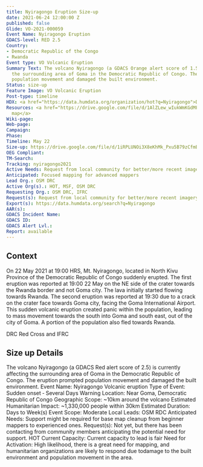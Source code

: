 ```yaml
---
title: Nyiragongo Eruption Size-up
date: 2021-06-24 12:00:00 Z
published: false
Glide: VO-2021-000059
Event Name: Nyiragongo Eruption
GDACS-level: RED 2.5
Country:
- Democratic Republic of the Congo
- Rwanda
Event type: VO Volcanic Eruption
Summary Text: The volcano Nyiragongo (a GDACS Orange alert score of 1.5) affected
  the surrounding area of Goma in the Democratic Republic of Congo. The eruption prompted
  population movement and damaged the built environment.
Status: size-up
Feature Image: VO Volcanic Eruption
Post-type: timeline
HDX: <a href="https://data.humdata.org/organization/hot?q=Nyiragongo">DRC & Rwanda</a>
Resources: <a href="https://drive.google.com/file/d/1AlZLew_wIukWmKGdMFdqU8Mh7E4UfIcA/view?usp=sharing">Exposure
  map</a>
Wiki-page: 
Web-page: 
Campaign: 
Phase: 
Timeline: May 22
Size-up: https://drive.google.com/file/d/1iRPLUNOi3X8eKhMk_Pxu5B79zCfmBw3-/view
OEG Compliant: 
TM-Search: 
Tracking: nyiragongo2021
Active Needs: Request from local community for better/more recent imagery
Anticipated: Focused mapping for advanced mappers
Lead Org.: OSM DRC
Active Org(s).: HOT, MSF, OSM DRC
Requesting Org.: OSM DRC, IFRC
Request(s): Request from local community for better/more recent imagery
Export(s): https://data.humdata.org/search?q=Nyiragongo
AAR(s): 
GDACS Incident Name: 
GDACS ID: 
GDACS Alert Lvl.: 
Report: available
---
```


<h2>Context</h2>

On 22 May 2021 at 19:00 HRS, Mt. Nyiragongo, located in North Kivu Province of the Democratic Republic of Congo suddenly erupted. The first eruption was reported at 19:00 22 May on the NE side of the crater towards the Rwanda border and not Goma city. The lava initially started flowing towards Rwanda. The second eruption was reported at 19:30 due to a crack on the crater face towards Goma city, facing the Goma International Airport. This sudden volcanic eruption created panic within the population, leading to mass movement towards the south into Goma and south east, out of the city of Goma. A portion of the population also fled towards Rwanda.

DRC Red Cross and IFRC

<h2>Size up Details</h2>

The volcano Nyiragongo (a GDACS Red alert score of 2.5) is currently affecting the surrounding area of Goma in the
Democratic Republic of Congo. The eruption prompted population movement and damaged the built environment.
Event Name: Nyiragongo Volcanic eruption
Type of Event: Sudden onset ‐ Several Days Warning
Location: Near Goma, Democratic Republic of Congo
Geographic Scope: ~10km around the volcano
Estimated Humanitarian Impact: ~1,330,000 people within 30km
Estimated Duration: Days to Week(s)
Event Scope: Moderate
Local Leads: OSM RDC
Anticipated Needs: Support might be required for base map cleanup from beginner mappers to experienced ones.
Request(s): Not yet, but there has been contacting from community members anticipating the potential need for
support.
HOT Current Capacity: Current capacity to lead is fair
Need for Activation: High likelihood, there is a great need for mapping, and humanitarian organizations are likely to
respond due todamage to the built environment and population movement in the area.